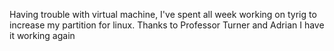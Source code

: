 Having trouble with virtual machine, I've spent all week working on tyrig to increase my partition for linux. Thanks to Professor Turner and Adrian I have it working again
